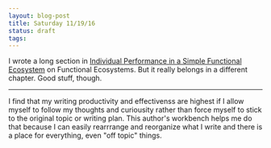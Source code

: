 ```yaml
---
layout: blog-post
title: Saturday 11/19/16
status: draft
tags:
---
```


I wrote a long section in [Individual Performance in a Simple Functional Ecosystem](1a-individual-performance.html) on Functional Ecosystems. But it really belongs in a different chapter.  Good stuff, though.

____

I find that my writing productivity and effectivenss are highest if I allow myself to follow my thoughts and curiousity rather than force myself to stick to the original topic or writing plan.  This author's workbench helps me do that because I can easily rearrrange and reorganize what I write and there is a place for everything, even "off topic" things.



    


